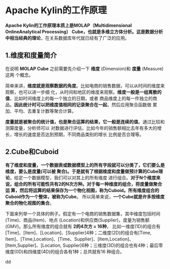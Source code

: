 Apache Kylin的工作原理
================================================================================
**Apache Kylin的工作原理本质上是MOLAP（Multidimensional OnlineAnalytical Processing）
Cube，也就是多维立方体分析。这是数据分析中相当经典的理论**，在关系数据库年代就已经有了广泛的应用。

## 1.维度和度量简介
在说明 **MOLAP Cube** 之前需要先介绍一下 **维度** (Dimension)和 **度量** (Measure)这两
个概念。

简单来讲，**维度就是观察数据的角度**。比如电商的销售数据，可以从时间的维度来观察，也可以进一步细
化，从时间和地区的维度来观察。**维度一般是一组离散的值**，比如时间维度上的每一个独立的日期，或者
商品维度上的每一件独立的商品。**因此统计时可以把维度值相同的记录聚合在一起**，然后应用聚合函数做
累加、平均、去重复计数等聚合计算。

**度量就是被聚合的统计值，也是聚合运算的结果，它一般是连续的值**。通过比较和测算度量，分析师可以
对数据进行评估，比如今年的销售额相比去年有多大的增长，增长的速度是否达到预期，不同商品类别的增长
比例是否合理等。

## 2.Cube和Cuboid
**有了维度和度量，一个数据表或数据模型上的所有字段就可以分类了，它们要么是维度，要么是度量(可以被
聚合)。于是就有了根据维度和度量做预计算的Cube理论**。给定一个数据模型，我们可以对其上的所有维度
进行组合。**对于N个维度来说，组合的所有可能性共有2的N次方种。对于每一种维度的组合，将度量做聚合运
算，然后将运算的结果保存为一个物化视图，称为Cuboid。所有维度组合的Cuboid作为一个整体，被称为Cube**。
所以简单来说，**一个Cube就是许多按维度聚合的物化视图的集合**。

下面来列举一个具体的例子。假定有一个电商的销售数据集，其中维度包括时间(Time)、商品(Item)、地点
(Location)和供应商(Supplier)，度量为销售额(GMV)。那么所有维度的组合就有 **2的4次方 = 16种**，
比如一维度(1D)的组合有[Time]、[Item]、[Location]、[Supplier]4种；二维度(2D)的组合有[Time,
Item]、[Time,Location]、[Time、Supplier]、[Item,Location]、[Item,Supplier]、[Location,
Supplier]6种；三维度(3D)的组合也有4种；最后零维度(0D)和四维度(4D)的组合各有1种；总共就有16
种组合。






























dd
